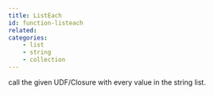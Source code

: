 ```yaml
---
title: ListEach
id: function-listeach
related:
categories:
    - list
    - string
    - collection
---
```


call the given UDF/Closure with every value in the string list.